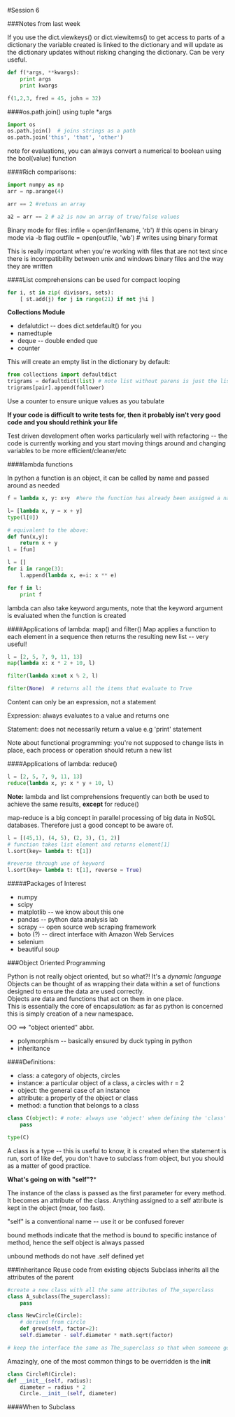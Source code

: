 #Session 6

###Notes from last week

If you use the dict.viewkeys() or dict.viewitems() to get access to parts of a dictionary the variable created is linked to the dictionary and will update as the dictionary updates without risking changing the dictionary.  Can be very useful.

```python
def f(*args, **kwargs):
    print args
    print kwargs

f(1,2,3, fred = 45, john = 32)
```

####os.path.join() using tuple *args
```python
import os
os.path.join()  # joins strings as a path
os.path.join('this', 'that', 'other')

```

note for evaluations, you can always convert a numerical to boolean using the bool(value) function

####Rich comparisons:

```python
import numpy as np
arr = np.arange(4)

arr == 2 #retuns an array

a2 = arr == 2 # a2 is now an array of true/false values
```

Binary mode for files:
    infile = open(infilename, 'rb')  # this opens in binary mode via -b flag
    outfile = open(outfile, 'wb')   # writes using binary format

This is really important when you're working with files that are not text since there is incompatibility between unix and windows binary files and the way they are written

####List comprehensions can be used for compact looping

```python
for i, st in zip( divisors, sets):
    [ st.add(j) for j in range(21) if not j%i ]
```

**Collections Module**

+ defalutdict -- does dict.setdefault() for you
+ namedtuple
+ deque -- double ended que
+ counter

This will create an empty list in the dictionary by default:

```python
from collections import defaultdict
trigrams = defaultdict(list) # note list without parens is just the list object
trigrams[pair].append(follower)
```

Use a counter to ensure unique values as you tabulate

__If your code is difficult to write tests for, then it probably isn't very good code and you should rethink your life__

Test driven development often works particularly well with refactoring -- the code is currently working and you start moving things around and changing variables to be more efficient/cleaner/etc

####lambda functions

In python a function is an object, it can be called by name and passed around as needed

```python
f = lambda x, y: x+y  #here the function has already been assigned a name: f

l= [lambda x, y = x + y]
type(l[0])

# equivalent to the above:
def fun(x,y):
    return x + y
l = [fun]

l = []
for i in range(3):
    l.append(lambda x, e=i: x ** e)

for f in l:
    print f
```

lambda can also take keyword arguments, note that the keyword argument is evaluated when the function is created

####Applications of lambda: map() and filter()
Map applies a function to each element in a sequence then returns the resulting new list -- very useful!

```python
l = [2, 5, 7, 9, 11, 13]
map(lambda x: x * 2 + 10, l)

filter(lambda x:not x % 2, l)

filter(None)  # returns all the items that evaluate to True
```

Content can only be an expression, not a statement

Expression: always evaluates to a value and returns one

Statement: does not necessarily return a value e.g 'print' statement

Note about functional programming: you're not supposed to change lists in place, each process or operation should return a new list

####Applications of lambda: reduce()

```python
l = [2, 5, 7, 9, 11, 13]
reduce(lambda x, y: x * y + 10, l)
```

**Note:** lambda and list comprehensions frequently can both be used to achieve the same results, **except** for reduce()

map-reduce is a big concept in parallel processing of big data in NoSQL databases.  Therefore just a good concept to be aware of.

```python
l = [(45,1), (4, 5), (2, 3), (1, 2)]
# function takes list element and returns element[1]
l.sort(key= lambda t: t[1])

#reverse through use of keyword
l.sort(key= lambda t: t[1], reverse = True)
```

#####Packages of Interest  
+ numpy
+ scipy
+ matplotlib -- we know about this one
+ pandas -- python data analysis lab
+ scrapy -- open source web scraping framework
+ boto (?) -- direct interface with Amazon Web Services
+ selenium
+ beautiful soup


###Object Oriented Programming

Python is not really object oriented, but so what?! It's a _dynamic language_  
Objects can be thought of as wrapping their data within a set of functions designed to ensure the data are used correctly.  
Objects are data and functions that act on them in one place.  
This is essentially the core of encapsulation: as far as python is concerned this is simply creation of a new namespace.

OO ==> "object oriented" abbr.

+ polymorphism -- basically ensured by duck typing in python
+ inheritance

####Definitions:  
+ class: a category of objects, circles
+ instance: a particular object of a class, a circles with r = 2
+ object: the general case of an instance
+ attribute: a property of the object or class
+ method: a function that belongs to a class

```python
class C(object): # note: always use 'object' when defining the 'class'
    pass

type(C)

```

A class is a type -- this is useful to know, it is created when the statement is run, sort of like def, you don't have to subclass from object, but you should as a matter of good practice.

**What's going on with "self"?***

The instance of the class is passed as the first parameter for every method.  
It becomes an attribute of the class. Anything assigned to a self attribute is kept in the object (moar, too fast).

"self" is a conventional name -- use it or be confused forever

bound methods indicate that the method is bound to specific instance of method, hence the self object is always passed

unbound methods do not have .self defined yet

###Inheritance
Reuse code from existing objects 
Subclass inherits all the attributes of the parent

```python
#create a new class with all the same attributes of The_superclass
class A_subclass(The_superclass):
    pass

class NewCircle(Circle):
    # derived from circle
    def grow(self, factor=2):
    self.diameter - self.diameter * math.sqrt(factor)

# keep the interface the same as The_superclass so that when someone goes to use it the class works the same way
```

Amazingly, one of the most common things to be overridden is the __init__

```python
class CircleR(Circle):
def __init__(self, radius):
    diameter = radius * 2
    Circle.__init__(self, diameter)
```

####When to Subclass

